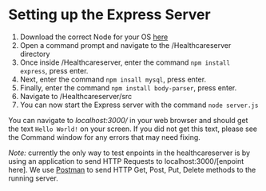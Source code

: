 # Setting up the Express Server

1. Download the correct Node for your OS [here](https://nodejs.org/en/)
2. Open a command prompt and navigate to the /Healthcareserver directory
4. Once inside /Healthcareserver, enter the command `npm install express`, press enter.
5. Next, enter the command `npm insall mysql`, press enter.
6. Finally, enter the command `npm install body-parser`, press enter.
7. Navigate to /Healthcareserver/src
8. You can now start the Express server with the command `node server.js`

You can navigate to _localhost:3000/_ in your web browser and should get the text `Hello World!` on your screen. If you did not
get this text, please see the Command window for any errors that may need fixing. 

*Note:* currently the only way to test enpoints in the healthcareserver is by using an application to send HTTP Requests
to localhost:3000/[enpoint here]. We use [Postman](https://www.getpostman.com/) to send HTTP Get, Post, Put, Delete methods to the 
running server.
